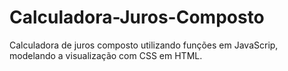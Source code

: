 # Calculadora-Juros-Composto
Calculadora de juros composto utilizando funções em JavaScrip, modelando a visualização com CSS em HTML.
